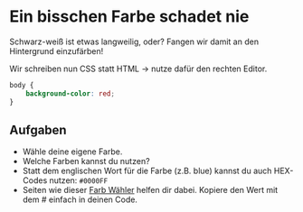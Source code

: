 # Ein bisschen Farbe schadet nie

Schwarz-weiß ist etwas langweilig, oder? Fangen wir damit an den Hintergrund einzufärben!

Wir schreiben nun CSS statt HTML -> nutze dafür den rechten Editor.

```css
body {
    background-color: red;
}
```

## Aufgaben

- Wähle deine eigene Farbe.
- Welche Farben kannst du nutzen?
- Statt dem englischen Wort für die Farbe (z.B. blue) kannst du auch HEX-Codes nutzen: `#0000FF`
- Seiten wie dieser <a href="https://htmlcolorcodes.com/color-picker/" target="_blank">Farb Wähler</a> helfen dir dabei. Kopiere den Wert mit dem # einfach in deinen Code.
